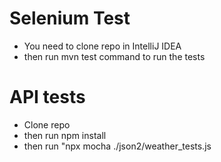 # Selenium Test
- You need to clone repo in IntelliJ IDEA
- then run mvn test command to run the tests

# API tests
- Clone repo
- then run npm install
- then run "npx mocha ./json2/weather_tests.js
